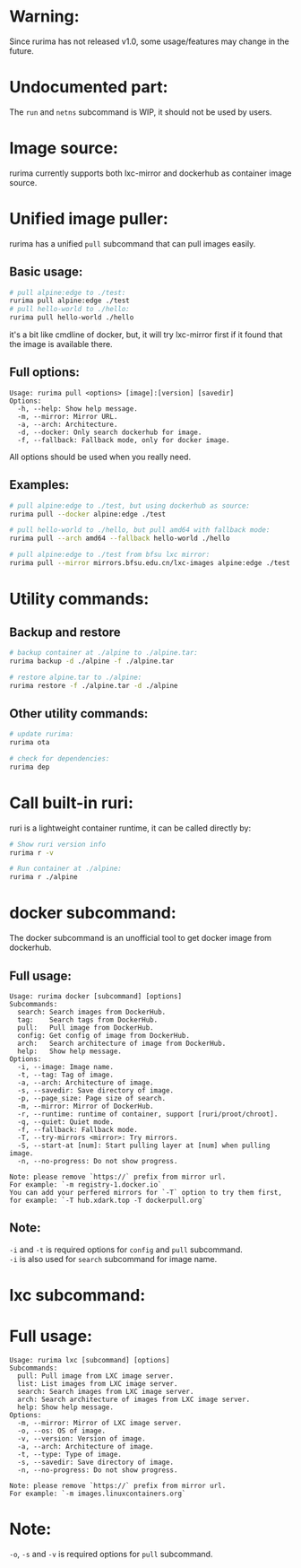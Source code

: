 # Warning:
Since rurima has not released v1.0, some usage/features may change in the future.      
# Undocumented part:
The `run` and `netns` subcommand is WIP, it should not be used by users.    
# Image source:
rurima currently supports both lxc-mirror and dockerhub as container image source.      
# Unified image puller:
rurima has a unified `pull` subcommand that can pull images easily.    
## Basic usage:
```sh
# pull alpine:edge to ./test:
rurima pull alpine:edge ./test
# pull hello-world to ./hello:
rurima pull hello-world ./hello
```
it's a bit like cmdline of docker, but, it will try lxc-mirror first if it found that the image is available there.    
## Full options:
```
Usage: rurima pull <options> [image]:[version] [savedir]
Options:
  -h, --help: Show help message.
  -m, --mirror: Mirror URL.
  -a, --arch: Architecture.
  -d, --docker: Only search dockerhub for image.
  -f, --fallback: Fallback mode, only for docker image.
```
All options should be used when you really need.     
## Examples:
```sh
# pull alpine:edge to ./test, but using dockerhub as source:
rurima pull --docker alpine:edge ./test

# pull hello-world to ./hello, but pull amd64 with fallback mode:
rurima pull --arch amd64 --fallback hello-world ./hello

# pull alpine:edge to ./test from bfsu lxc mirror:
rurima pull --mirror mirrors.bfsu.edu.cn/lxc-images alpine:edge ./test
```
# Utility commands:
## Backup and restore
```sh
# backup container at ./alpine to ./alpine.tar:
rurima backup -d ./alpine -f ./alpine.tar

# restore alpine.tar to ./alpine:
rurima restore -f ./alpine.tar -d ./alpine
```
## Other utility commands:
```sh
# update rurima:
rurima ota

# check for dependencies:
rurima dep
```
# Call built-in ruri:
ruri is a lightweight container runtime, it can be called directly by:
```sh
# Show ruri version info
rurima r -v

# Run container at ./alpine:
rurima r ./alpine
```
# docker subcommand:
The docker subcommand is an unofficial tool to get docker image from dockerhub.      
## Full usage:
```
Usage: rurima docker [subcommand] [options]
Subcommands:
  search: Search images from DockerHub.
  tag:    Search tags from DockerHub.
  pull:   Pull image from DockerHub.
  config: Get config of image from DockerHub.
  arch:   Search architecture of image from DockerHub.
  help:   Show help message.
Options:
  -i, --image: Image name.
  -t, --tag: Tag of image.
  -a, --arch: Architecture of image.
  -s, --savedir: Save directory of image.
  -p, --page_size: Page size of search.
  -m, --mirror: Mirror of DockerHub.
  -r, --runtime: runtime of container, support [ruri/proot/chroot].
  -q, --quiet: Quiet mode.
  -f, --fallback: Fallback mode.
  -T, --try-mirrors <mirror>: Try mirrors.
  -S, --start-at [num]: Start pulling layer at [num] when pulling image.
  -n, --no-progress: Do not show progress.

Note: please remove `https://` prefix from mirror url.
For example: `-m registry-1.docker.io`
You can add your perfered mirrors for `-T` option to try them first, for example: `-T hub.xdark.top -T dockerpull.org`
```
## Note:
`-i` and `-t` is required options for `config` and `pull` subcommand.    
`-i` is also used for `search` subcommand for image name.    
# lxc subcommand:
# Full usage:
```
Usage: rurima lxc [subcommand] [options]
Subcommands:
  pull: Pull image from LXC image server.
  list: List images from LXC image server.
  search: Search images from LXC image server.
  arch: Search architecture of images from LXC image server.
  help: Show help message.
Options:
  -m, --mirror: Mirror of LXC image server.
  -o, --os: OS of image.
  -v, --version: Version of image.
  -a, --arch: Architecture of image.
  -t, --type: Type of image.
  -s, --savedir: Save directory of image.
  -n, --no-progress: Do not show progress.

Note: please remove `https://` prefix from mirror url.
For example: `-m images.linuxcontainers.org`
```
# Note:
`-o`, `-s` and `-v` is required options for `pull` subcommand.